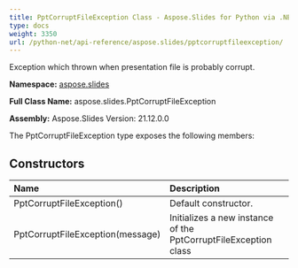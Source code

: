 ```yaml
---
title: PptCorruptFileException Class - Aspose.Slides for Python via .NET - API Reference
type: docs
weight: 3350
url: /python-net/api-reference/aspose.slides/pptcorruptfileexception/
---
```


Exception which thrown when presentation file is probably corrupt.

**Namespace:** [aspose.slides](/python-net/api-reference/aspose.slides/)

**Full Class Name:** aspose.slides.PptCorruptFileException

**Assembly:**  Aspose.Slides Version: 21.12.0.0

The PptCorruptFileException type exposes the following members:
## **Constructors**
|**Name**|**Description**|
| :- | :- |
|PptCorruptFileException()|Default constructor.|
|PptCorruptFileException(message)|Initializes a new instance of the PptCorruptFileException class|
